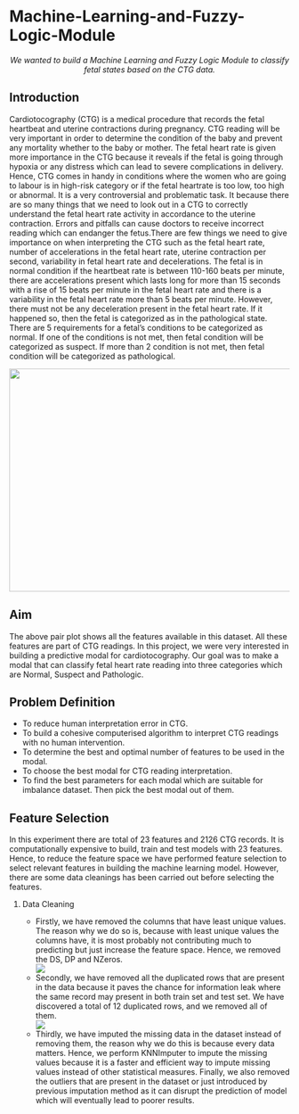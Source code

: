 # Machine-Learning-and-Fuzzy-Logic-Module

<p align="center"><i>We wanted to build a Machine Learning and Fuzzy Logic Module to classify fetal states based on the CTG data.</i></p>


## Introduction

<p> Cardiotocography (CTG) is a medical procedure that records the fetal heartbeat and uterine contractions during pregnancy. CTG reading will be very important in order to determine the condition of the baby and prevent any mortality whether to the baby or mother. The fetal heart rate is given more importance in the CTG because it reveals if the fetal is going through hypoxia or any distress which can lead to severe complications in delivery.  Hence, CTG comes in handy in conditions where the women who are going to labour is in high-risk category or if the fetal heartrate is too low, too high or abnormal. It is a very controversial and problematic task. It because there are so many things that we need to look out in a CTG to correctly understand the fetal heart rate activity in accordance to the uterine contraction. Errors and pitfalls can cause doctors to receive incorrect reading which can endanger the fetus.There are few things we need to give importance on when interpreting the CTG such as the fetal heart rate, number of accelerations in the fetal heart rate, uterine contraction per second, variability in fetal heart rate and decelerations. The fetal is in normal condition if the heartbeat rate is between 110-160 beats per minute, there are accelerations present which lasts long for more than 15 seconds with a rise of 15 beats per minute in the fetal heart rate and there is a variability in the fetal heart rate more than 5 beats per minute. However, there must not be any deceleration present in the fetal heart rate. If it happened so, then the fetal is categorized as in the pathological state. There are 5 requirements for a fetal’s conditions to be categorized as normal. If one of the conditions is not met, then fetal condition will be categorized as suspect. If more than 2 condition is not met, then fetal condition will be categorized as pathological.</p>

<img src="https://github.com/Katheeravan305/Machine-Learning-and-Fuzzy-Logic-Module/blob/main/images/1.png" 
     width = 600px
     height = 400px
     />

## Aim

<p>The above pair plot shows all the features available in this dataset. All these features are part of CTG readings. In this project, we were very interested in building a predictive modal for cardiotocography. Our goal was to make a modal that can classify fetal heart rate reading into three categories which are Normal, Suspect and Pathologic.</p>
 
 
## Problem Definition
- To reduce human interpretation error in CTG.
- To build a cohesive computerised algorithm to interpret CTG readings with no human intervention.
- To determine the best and optimal number of features to be used in the modal.
- To choose the best modal for CTG reading interpretation.
- To find the best parameters for each modal which are suitable for imbalance dataset. Then pick the best modal out of them. 


## Feature Selection
In this experiment there are total of 23 features and 2126 CTG records. It is computationally expensive to build, train and test models with 23 features. Hence, to reduce the feature space we have performed feature selection to select relevant features in building the machine learning model. However, there are some data cleanings has been carried out before selecting the features.
<ol> 
  <li>Data Cleaning</li>
    <ul>
      <li> Firstly, we have removed the columns that have least unique values. The reason why we do so is, because with least unique values the columns have, it is most probably not contributing much to predicting but just increase the feature space. Hence, we removed the DS, DP and NZeros.</li>
         <img src="https://github.com/Katheeravan305/Machine-Learning-and-Fuzzy-Logic-Module/blob/main/images/2.0.png" />
      <li>Secondly, we have removed all the duplicated rows that are present in the data because it paves the chance for information leak where the same record may present in both train set and test set. We have discovered a total of 12 duplicated rows, and we removed all of them.</li>
         <img src="https://github.com/Katheeravan305/Machine-Learning-and-Fuzzy-Logic-Module/blob/main/images/3.png" />
       <li>Thirdly, we have imputed the missing data in the dataset instead of removing them, the reason why we do this is because every data matters. Hence, we perform KNNImputer to impute the missing values because it is a faster and efficient way to impute missing values instead of other statistical measures. Finally, we also removed the outliers that are present in the dataset or just introduced by previous imputation method as it can disrupt the prediction of model which will eventually lead to poorer results.</li>
    </ul>
 </ol>
